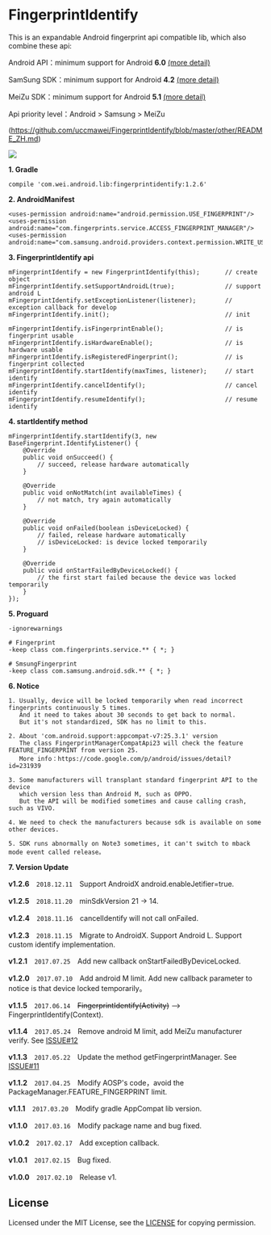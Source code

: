 # FingerprintIdentify

This is an expandable Android fingerprint api compatible lib, which also combine these api:

Android API：minimum support for Android **6.0** [(more detail)](https://developer.android.com/reference/android/support/v4/hardware/fingerprint/FingerprintManagerCompat.html)

SamSung SDK：minimum support for Android **4.2** [(more detail)](http://developer.samsung.com/galaxy/pass#)

MeiZu SDK：minimum support for Android **5.1** [(more detail)](http://open-wiki.flyme.cn/index.php?title=%E6%8C%87%E7%BA%B9%E8%AF%86%E5%88%ABAPI)

Api priority level：Android > Samsung > MeiZu

(https://github.com/uccmawei/FingerprintIdentify/blob/master/other/README_ZH.md)

[![](https://github.com/uccmawei/FingerprintIdentify/raw/master/other/QRCode_en.png)](https://github.com/uccmawei/FingerprintIdentify/raw/master/other/demo.apk)

**1. Gradle**

    compile 'com.wei.android.lib:fingerprintidentify:1.2.6'

**2. AndroidManifest**

    <uses-permission android:name="android.permission.USE_FINGERPRINT"/>
    <uses-permission android:name="com.fingerprints.service.ACCESS_FINGERPRINT_MANAGER"/>
    <uses-permission android:name="com.samsung.android.providers.context.permission.WRITE_USE_APP_FEATURE_SURVEY"/>

**3. FingerprintIdentify api**

    mFingerprintIdentify = new FingerprintIdentify(this);       // create object
    mFingerprintIdentify.setSupportAndroidL(true);              // support android L
    mFingerprintIdentify.setExceptionListener(listener);        // exception callback for develop
    mFingerprintIdentify.init();                                // init

    mFingerprintIdentify.isFingerprintEnable();                 // is fingerprint usable
    mFingerprintIdentify.isHardwareEnable();                    // is hardware usable
    mFingerprintIdentify.isRegisteredFingerprint();             // is fingerprint collected
    mFingerprintIdentify.startIdentify(maxTimes, listener);     // start identify
    mFingerprintIdentify.cancelIdentify();                      // cancel identify
    mFingerprintIdentify.resumeIdentify();                      // resume identify

**4. startIdentify method**

    mFingerprintIdentify.startIdentify(3, new BaseFingerprint.IdentifyListener() {
        @Override
        public void onSucceed() {
            // succeed, release hardware automatically
        }

        @Override
        public void onNotMatch(int availableTimes) {
            // not match, try again automatically
        }

        @Override
        public void onFailed(boolean isDeviceLocked) {
            // failed, release hardware automatically
            // isDeviceLocked: is device locked temporarily
        }

        @Override
        public void onStartFailedByDeviceLocked() {
            // the first start failed because the device was locked temporarily
        }
    });

**5. Proguard**

    -ignorewarnings

    # Fingerprint
    -keep class com.fingerprints.service.** { *; }
    
    # SmsungFingerprint
    -keep class com.samsung.android.sdk.** { *; }

**6. Notice**

    1. Usually, device will be locked temporarily when read incorrect fingerprints continuously 5 times.
       And it need to takes about 30 seconds to get back to normal.
       But it's not standardized, SDK has no limit to this.

    2. About 'com.android.support:appcompat-v7:25.3.1' version
       The class FingerprintManagerCompatApi23 will check the feature FEATURE_FINGERPRINT from version 25.
       More info：https://code.google.com/p/android/issues/detail?id=231939

    3. Some manufacturers will transplant standard fingerprint API to the device
       which version less than Android M, such as OPPO.
       But the API will be modified sometimes and cause calling crash, such as VIVO.

    4. We need to check the manufacturers because sdk is available on some other devices.

    5. SDK runs abnormally on Note3 sometimes, it can't switch to mback mode event called release。

**7. Version Update**

**v1.2.6**　`2018.12.11`　Support AndroidX android.enableJetifier=true.

**v1.2.5**　`2018.11.20`　minSdkVersion 21 -> 14.

**v1.2.4**　`2018.11.16`　cancelIdentify will not call onFailed.

**v1.2.3**　`2018.11.15`　Migrate to AndroidX. Support Android L. Support custom identify implementation.

**v1.2.1**　`2017.07.25`　Add new callback onStartFailedByDeviceLocked.

**v1.2.0**　`2017.07.10`　Add android M limit. Add new callback parameter to notice is that device locked temporarily。

**v1.1.5**　`2017.06.14`　~~FingerprintIdentify(Activity)~~ --> FingerprintIdentify(Context).

**v1.1.4**　`2017.05.24`　Remove android M limit, add MeiZu manufacturer verify. See [ISSUE#12](https://github.com/uccmawei/FingerprintIdentify/issues/12)

**v1.1.3**　`2017.05.22`　Update the method getFingerprintManager. See [ISSUE#11](https://github.com/uccmawei/FingerprintIdentify/issues/11)

**v1.1.2**　`2017.04.25`　Modify AOSP's code，avoid the PackageManager.FEATURE_FINGERPRINT limit.

**v1.1.1**　`2017.03.20`　Modify gradle AppCompat lib version.

**v1.1.0**　`2017.03.16`　Modify package name and bug fixed.

**v1.0.2**　`2017.02.17`　Add exception callback.

**v1.0.1**　`2017.02.15`　Bug fixed.

**v1.0.0**　`2017.02.10`　Release v1.

## License ##

Licensed under the MIT License, see the [LICENSE](https://github.com/uccmawei/FingerprintIdentify/blob/master/LICENSE) for copying permission.
